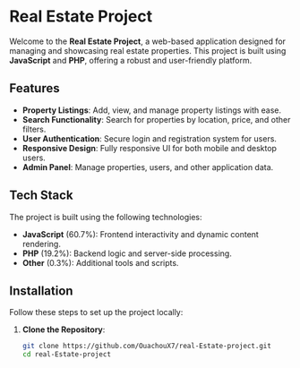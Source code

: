 # Real Estate Project

Welcome to the **Real Estate Project**, a web-based application designed for managing and showcasing real estate properties. This project is built using **JavaScript** and **PHP**, offering a robust and user-friendly platform.

## Features

- **Property Listings**: Add, view, and manage property listings with ease.
- **Search Functionality**: Search for properties by location, price, and other filters.
- **User Authentication**: Secure login and registration system for users.
- **Responsive Design**: Fully responsive UI for both mobile and desktop users.
- **Admin Panel**: Manage properties, users, and other application data.

## Tech Stack

The project is built using the following technologies:

- **JavaScript** (60.7%): Frontend interactivity and dynamic content rendering.
- **PHP** (19.2%): Backend logic and server-side processing.
- **Other** (0.3%): Additional tools and scripts.

## Installation

Follow these steps to set up the project locally:

1. **Clone the Repository**:
   ```bash
   git clone https://github.com/OuachouX7/real-Estate-project.git
   cd real-Estate-project
